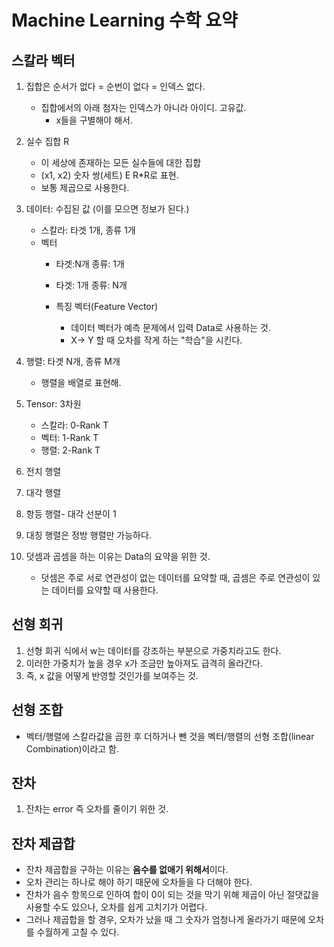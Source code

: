 # Machine Learning 수학 요약
## 스칼라 벡터
1. 집합은 순서가 없다 = 순번이 없다 = 인덱스 없다.
    - 집합에서의 아래 첨자는 인덱스가 아니라 아이디. 고유값.
        - x들을 구별해야 해서.
2. 실수 집합 R
    - 이 세상에 존재하는 모든 실수들에 대한 집합
    - (x1, x2) 숫자 쌍(세트) E R*R로 표현.
    - 보통 제곱으로 사용한다.

3. 데이터: 수집된 값 (이를 모으면 정보가 된다.)
    - 스칼라: 타겟 1개, 종류 1개
    - 벡터
        - 타겟:N개 종류: 1개
        - 타겟: 1개 종류: N개

        - 특징 벡터(Feature Vector)
            - 데이터 벡터가 예측 문제에서 입력 Data로 사용하는 것.
            - X-> Y 할 때 오차를 작게 하는 "학습"을 시킨다.

4. 행렬: 타겟 N개, 종류 M개
    - 행렬을 배열로 표현해.

5. Tensor: 3차원
    - 스칼라: 0-Rank T
    - 벡터: 1-Rank T
    - 행렬: 2-Rank T
6. 전치 행렬
7. 대각 행렬
8. 항등 행렬- 대각 선분이 1
9. 대칭 행렬은 정방 행렬만 가능하다.

10. 덧셈과 곱셈을 하는 이유는 Data의 요약을 위한 것.
    - 덧셈은 주로 서로 연관성이 없는 데이터를 요약할 때, 곱셈은 주로 연관성이 있는 데이터를 요약할 때 사용한다.

## 선형 회귀
1. 선형 회귀 식에서 w는 데이터를 강조하는 부분으로 가중치라고도 한다.
2. 이러한 가중치가 높을 경우 x가 조금만 높아져도 급격히 올라간다.
3. 즉, x 값을 어떻게 반영할 것인가를 보여주는 것.

## 선형 조합
- 벡터/행렬에 스칼라값을 곱한 후 더하거나 뺀 것을 벡터/행렬의 선형 조합(linear Combination)이라고 함.


## 잔차
1. 잔차는 error 즉 오차를 줄이기 위한 것.

## 잔차 제곱합
- 잔차 제곱합을 구하는 이유는 **음수를 없애기 위해서**이다.
- 오차 관리는 하나로 해야 하기 때문에 오차들을 다 더해야 한다.
- 잔차가 음수 항목으로 인하여 합이 0이 되는 것을 막기 위해 제곱이 아닌 절댓값을 사용할 수도 있으나, 오차를 쉽게 고치기가 어렵다.
- 그러나 제곱합을 할 경우, 오차가 났을 때 그 숫자가 엄청나게 올라가기 때문에 오차를 수월하게 고칠 수 있다.